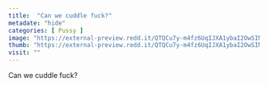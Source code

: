 ```yaml
---
title:  "Can we cuddle fuck?"
metadate: "hide"
categories: [ Pussy ]
image: "https://external-preview.redd.it/QTQCu7y-m4fz6UqIJXA1ybaI2OwSIN6WJKH7tVEM5bA.jpg?auto=webp&s=82079639ddc4a987f07f6ffbdff750954a6c3681"
thumb: "https://external-preview.redd.it/QTQCu7y-m4fz6UqIJXA1ybaI2OwSIN6WJKH7tVEM5bA.jpg?width=1080&crop=smart&auto=webp&s=b6338602a9ff4391fcc6c7cadfb04f7315df87fd"
visit: ""
---
```

Can we cuddle fuck?
